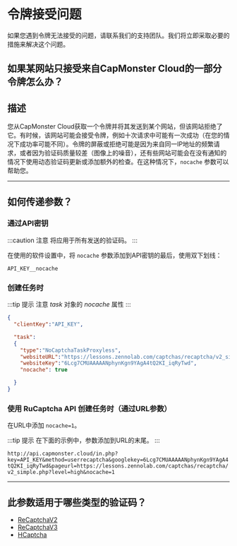﻿---
sidebar_position: 7
---
# 令牌接受问题

如果您遇到令牌无法接受的问题，请联系我们的支持团队。我们将立即采取必要的措施来解决这个问题。

## 如果某网站只接受来自CapMonster Cloud的一部分令牌怎么办？

## **描述**

您从CapMonster Cloud获取一个令牌并将其发送到某个网站，但该网站拒绝了它。有时候，该网站可能会接受令牌，例如十次请求中可能有一次成功（在您的情况下成功率可能不同）。令牌的屏蔽或拒绝可能是因为来自同一IP地址的频繁请求，或者因为验证码质量较差（图像上的噪音），还有些网站可能会在没有通知的情况下使用动态验证码更新或添加额外的检查。在这种情况下，`nocache` 参数可以帮助您。

---

## **如何传递参数？**

### **通过API密钥**

:::caution 注意
将应用于所有发送的验证码。
:::

在使用的软件设置中，将 `nocache` 参数添加到API密钥的最后，使用双下划线：

`API_KEY__nocache`

### **创建任务时**

:::tip 提示
注意 *task* 对象的 *nocache* 属性
:::

``` json
{
  "clientKey":"API_KEY",

  "task": 
  {
    "type":"NoCaptchaTaskProxyless",
    "websiteURL":"https://lessons.zennolab.com/captchas/recaptcha/v2_simple.php?level=high",
    "websiteKey":"6Lcg7CMUAAAAANphynKgn9YAgA4tQ2KI_iqRyTwd",
    "nocache": true

  }
}
```

### **使用 RuCaptcha API 创建任务时（通过URL参数）**

在URL中添加 `nocache=1`。

:::tip 提示
在下面的示例中，参数添加到URL的末尾。
:::

`http://api.capmonster.cloud/in.php?key=API_KEY&method=userrecaptcha&googlekey=6Lcg7CMUAAAAANphynKgn9YAgA4tQ2KI_iqRyTwd&pageurl=https://lessons.zennolab.com/captchas/recaptcha/v2_simple.php?level=high&nocache=1`

---

## **此参数适用于哪些类型的验证码？**

- [ReCaptchaV2](../captchas/no-captcha-task.mdx)
- [ReCaptchaV3](../captchas/recaptcha-v3-task.mdx)
- [HCaptcha](../captchas/hcaptcha-task.mdx)